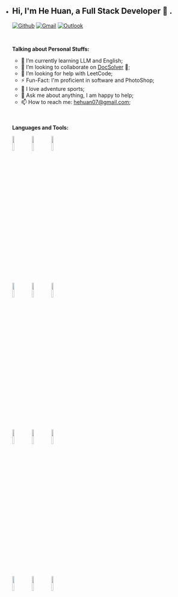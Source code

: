 - <!-- Your title -->

  ## Hi, I'm He Huan, a Full Stack Developer 🚀 .

  <!-- Your badges
  You can use the website to generate badges: https://shields.io/
  -->

  [![Github](https://img.shields.io/badge/-Github-000?style=flat&logo=Github&logoColor=white)](https://github.com/hehuangz)
  [![Gmail](https://img.shields.io/badge/-Gmail-c14438?style=flat&logo=Gmail&logoColor=white)](hehuan07@gmail.com)
  [![Outlook](https://img.shields.io/badge/-Outlook-0078D4?style=flat&logo=Microsoft-Outlook&logoColor=white)](mailto:summerhh07@outlook.com)

  &nbsp;

  <!-- Talking about you -->
  **Talking about Personal Stuffs:**

  <!-- Any image aligned to the right. Beware the width:<img width="55%" align="right" alt="Github" src="https://raw.githubusercontent.com/onimur/.github/master/.resources/git-header.svg" /> -->
  

  - 🌱 I’m currently learning LLM and English; 
  - 👯 I’m looking to collaborate on [DocSolver](https://github.com/ai-hermes/doc-solver) 🤝;
  - 🤔 I’m looking for help with LeetCode;
  - ⚡️ Fun-Fact: I'm proficient in software and PhotoShop;
  - 🥰 I love adventure sports;
  - 💬 Ask me about anything, I am happy to help;
  - 📫 How to reach me: hehuan07@gmail.com;

  &nbsp;
  
  **Languages and Tools:** 

  <!-- Your github readme stats
  You can use this api: https://github.com/anuraghazra/github-readme-stats
  <a href="https://github.com/onimur/handle-path-oz">
      <img width="55%" align="right" alt="Onimur's github stats" src="https://github-readme-stats.vercel.app/api?username=hehuangz&show_icons=true&hide_border=true" />
    </a>
  -->

  <p>
    <!-- Your languages and tools. Be careful with the alignment. 
    You can use this sites to get logos: https://www.vectorlogo.zone or https://simpleicons.org/
    -->
    <code><img width="10%" src="https://www.vectorlogo.zone/logos/javascript/javascript-horizontal.svg"></code>
    <code><img width="10%" src="https://www.vectorlogo.zone/logos/typescriptlang/typescriptlang-ar21.svg"></code>
    <code><img width="10%" src="https://www.vectorlogo.zone/logos/reactjs/reactjs-ar21.svg"></code>
    <br />
    <code><img width="10%" src="https://www.vectorlogo.zone/logos/nodejs/nodejs-ar21.svg"></code>
    <code><img width="10%" src="https://www.vectorlogo.zone/logos/netlifyapp_watercss/netlifyapp_watercss-ar21.svg"></code>
    <code><img width="10%" src="https://www.vectorlogo.zone/logos/json/json-ar21.svg"></code>
    <br />
    <code><img width="10%" src="https://www.vectorlogo.zone/logos/mysql/mysql-horizontal.svg"></code>
    <code><img width="10%" src="https://www.vectorlogo.zone/logos/sqlite/sqlite-ar21.svg"></code>
    <code><img width="10%" src="https://www.vectorlogo.zone/logos/php/php-ar21.svg"></code>
    <br />
    <code><img width="10%" src="https://www.vectorlogo.zone/logos/git-scm/git-scm-ar21.svg"></code>
    <code><img width="10%" src="https://www.vectorlogo.zone/logos/docker/docker-ar21.svg"></code>
    <code><img width="10%" src="https://www.vectorlogo.zone/logos/people/people-ar21.svg"></code>
